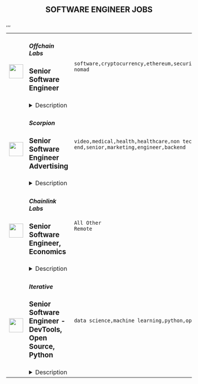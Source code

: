 <div align="center"><h2>SOFTWARE ENGINEER JOBS</h2></div><table><tr>
                <td width="100" height="100" rowspan="2">
                    <img src="https://remoteok.com/assets/img/jobs/b71e8bdc12400d9e64fcbebcfa7422bf1666682128.png" width="38px" height="auto">
                </td>
                <td width="300">
                    <h5>Offchain Labs</h5>
                    <h3>Senior Software Engineer</h3>
                </td>
                <td width="300">
                    <code>software,cryptocurrency,ethereum,security,developer,code,senior,engineer,engineering,digital nomad</code>
                </td>
                <td width="200">
                <text>1 days ago</text>
                </td>
                <td width="100" rowspan="2">
                <a href="https://remoteOK.com/remote-jobs/remote-senior-software-engineer-offchain-labs-138420" align="right" target="_blank">Apply</a>
                </td>
            </tr>
            <tr>
                <td colspan="3">
                <details><summary>Description</summary>
                <div><span style="font-size:11pt;">Offchain Labs is building a suite of scaling solutions for Ethereum. This includes Arbitrum, an Optimistic Rollup, that instantly scales apps, reducing costs and increasing capacity, without sacrificing Ethereum's security. Porting contracts to Arbitrum requires no code changes or downloads since itâs compatible with existing Ethereum developer languages and tooling.</span></div><div><br></div><div>
<span style="font-size:11pt;">Our team is extremely passionate and works tirelessly to bridge the gap between what blockchain is and what blockchain can be. We strive to maintain an atmosphere that fosters innovation and new ideas through collaboration, research, and deep discussions. After raising an initial round of $</span><a href="http://3.8M" style="font-size:11pt;" class="postings-link" rel="noopener noreferrer nofollow">3.8M</a><span style="font-size:11pt;"> in seed funding in January 2019 and a $20M series A, as well as a $100M series B in 2021, we are ready to hire additional team members that have an interest in working in the blockchain space and a knack for approaching problems in unconventional ways.</span>
</div><br>Who you are:<br>Excited to learn and develop blockchain technology (No experience yet? No problem!)Possess production experience with a compiled language (C++, Go, or Rust)Experienced with compiler construction and architecture, and security engineering on large-scale systems is a plusPossess a strong sense of ownership in your work, which drives you to find ways to do things better and fasterAlways up-to-speed on the latest technologiesConstantly on the lookout for new and innovative ways to solve complex problems through rigorous experimentationYour communication style is open, transparent and direct, and you consistently work in tight collaboration with your teammatesAlways open to feedback, new ideas and opportunities for self-improvementYou look for ways to help out beyond the scope of your day-to-day work<br>What you've done:<br>Made significant contributions to the products youâve worked on in your careerHave dabbled in, educated yourself on, or are experienced working on blockchain technologyEager to bring cutting-edge research to the real world and help build a platform for the next generation of cryptocurrency applicationsExperience working with compilers, architecting systems and developing SDKsSecurity-minded and always keeping an eye out for potential threats and vulnerabilities in your codeMastered CS fundamentals, either in a formal university program or through self-learning<div><span style="font-size:11pt;">We understand it takes a diverse team of highly intelligent, passionate, curious, and creative people to solve the challenges involved in developing and improving Arbitrum. Our dynamic team has incredible perspectives to share, just as we know you do, and we take great pride in being an equal opportunity workplace.</span></div><br/><br/>Please mention the word **MODEST** and tag RNTQuMTY2LjY3LjE5 when applying to show you read the job post completely (#RNTQuMTY2LjY3LjE5). This is a beta feature to avoid spam applicants. Companies can search these words to find applicants that read this and see they're human.
                </details>
                </td>
            </tr>,<tr>
                <td width="100" height="100" rowspan="2">
                    <img src="https://remoteok.com/assets/img/jobs/08858afe3c1e51272ebe833c7ccb28041666447813.png" width="38px" height="auto">
                </td>
                <td width="300">
                    <h5>Scorpion</h5>
                    <h3>Senior Software Engineer Advertising</h3>
                </td>
                <td width="300">
                    <code>video,medical,health,healthcare,non tech,software,c#,front-end,senior,marketing,engineer,backend</code>
                </td>
                <td width="200">
                <text>3 days ago</text>
                </td>
                <td width="100" rowspan="2">
                <a href="https://remoteOK.com/remote-jobs/remote-senior-software-engineer-advertising-scorpion-137078" align="right" target="_blank">Apply</a>
                </td>
            </tr>
            <tr>
                <td colspan="3">
                <details><summary>Description</summary>
                We're looking for an ambitious backend Senior Software Engineer who is strong with C# and SQL to be responsible for the architecture and development of data-oriented solutions and their integration with front-end applications and internal/external APIs. You will play an integral part in the project life cycle and work closely with our Product Managers, Designers and other Engineers from the initial concept to the final release. Your primary focus will be to develop data-driven systems to deploy, manage and optimize successful marketing campaigns for our clients.

<br/><br/>Please mention the word **INTERESTS** and tag RNTQuMTY2LjY3LjE5 when applying to show you read the job post completely (#RNTQuMTY2LjY3LjE5). This is a beta feature to avoid spam applicants. Companies can search these words to find applicants that read this and see they're human.
                </details>
                </td>
            </tr>,<tr>
                <td width="100" height="100" rowspan="2">
                    <img src="https://weworkremotely.com/assets/IsotypeV2-1ebe3dd57673f3e8d02b7490bc0faaef55d6a95d3a4aaf17298bd3ed503ae7fe.svg" width="38px" height="auto">
                </td>
                <td width="300">
                    <h5>Chainlink Labs</h5>
                    <h3> Senior Software Engineer, Economics</h3>
                </td>
                <td width="300">
                    <code>All Other Remote</code>
                </td>
                <td width="200">
                <text>34 days ago</text>
                </td>
                <td width="100" rowspan="2">
                <a href="https://weworkremotely.com/remote-jobs/chainlink-labs-senior-software-engineer-economics" align="right" target="_blank">Apply</a>
                </td>
            </tr>
            <tr>
                <td colspan="3">
                <details><summary>Description</summary>
                

<p>
  <strong>Headquarters:</strong> United States
    <br /><strong>URL:</strong> <a href="https://chainlinklabs.com/careers">https://chainlinklabs.com/careers</a>
</p>

<div>Chainlink decentralized oracle networks provide tamper-proof inputs, outputs, and computations to support advanced smart contracts on any blockchain. As the ecosystem continues to grow at an explosive pace we are building the infrastructure to further secure the reliability of our networks and incentivize good behavior </div><div><br></div><div>As a software engineer on the <strong>Economics</strong> team, you will develop highly impactful products that further secure Chainlink oracle networks to provide best in class off-chain data to the blockchain ecosystem. You will work closely with all functions at Chainlink, from engineering, operations, finance, marketing, and more to ensure the team releases easy to use and easy to manage smart contract driven products. Your core team will be composed of smart contract and software engineers and you will report to the engineering lead on the team.</div><div>
<strong><br>Your Impact<br></strong><br>
</div><ul>
<li>Owning large components of the architecture that secures Chainlink data feeds</li>
<li>Work closely with fellow engineers to build the end to end experience for your products, which range from web to data services, smart contracts and more</li>
<li>Work closely with operations to ensure smooth deployment and management</li>
<li>Partner with the research team to build products that are practical and easy to use</li>
<li>Collaborate with non-technical stakeholders to ensure you build products that delivery positive user experience and meets business constraints</li>
</ul><div>
<strong><br>Requirements<br></strong><br>
</div><ul>
<li>3+ years of professional engineering experience working in a collaborative product-driven environment</li>
<li>Deployed multiple smart contracts to Ethereum mainnet or an EVM compatible chain that secured substantial user funds</li>
<li>Deep understanding of Solidity and the EVM</li>
<li>Active participant in the blockchain ecosystem as a user</li>
<li>Experience owning multi month long projects, including communication of progress, dependencies, and risk mitigation directly with stakeholders and partners</li>
<li>Computer science fundamentals and systems design</li>
<li>Experience in Rust, TypeScript, AWS</li>
<li>Experience developing smart contracts on non-EVM blockchains</li>
<li>Experience building dApps end to end</li>
<li>Experience working with a team located across multiple time zones</li>
</ul><div><br></div><div><strong>Our Stack</strong></div><div>TypeScript, Solidity, Rust, AWS</div><div><br></div><div><br></div><div><strong>Our Principles</strong></div><div><br></div><div>At Chainlink Labs, we’re committed to the key operating principles of ownership, focus, and open dialogue. We practice complete ownership, where everyone goes the extra mile to own outcomes into success. We understand that unflinching focus is a superpower and is how we channel our activity into technological achievements for the benefit of our entire ecosystem. We embrace open dialogue and critical feedback to arrive at an accurate and truthful picture of reality that promotes both personal and organizational growth.</div><div><br></div><div><strong>About Chainlink Labs</strong></div><div><br></div><div>Chainlink is the industry standard oracle network for connecting smart contracts to the real world. With Chainlink, developers can build hybrid smart contracts that combine on-chain code with an extensive collection of secure off-chain services powered by Decentralized Oracle Networks. Managed by a global, decentralized community of hundreds of thousands of people, Chainlink is introducing a fairer model for contracts. Its network currently secures billions of dollars in value for smart contracts across the decentralized finance (DeFi), insurance, and gaming ecosystems, among others. The full vision of the Chainlink Network can be found in the <a href="https://research.chain.link/whitepaper-v2.pdf">Chainlink 2.0 whitepaper</a>. Chainlink is trusted by hundreds of organizations—from global enterprises to projects at the forefront of the blockchain economy—to deliver definitive truth via secure, reliable data.  </div><div><br></div><div>This role is location agnostic anywhere in the world, but we ask that you overlap some working hours with Eastern Standard Time (EST).</div><div><br></div><div>We are a fully distributed team and have the tools and benefits to support you in your remote work environment.</div><div><br></div><div><em>Chainlink Labs is an Equal Opportunity Employer.</em></div>

<p><strong>To apply:</strong> <a href="https://weworkremotely.com/remote-jobs/chainlink-labs-senior-software-engineer-economics">https://weworkremotely.com/remote-jobs/chainlink-labs-senior-software-engineer-economics</a></p>

                </details>
                </td>
            </tr>,<tr>
                <td width="100" height="100" rowspan="2">
                    <img src="https://remotive.com/job/1187421/logo" width="38px" height="auto">
                </td>
                <td width="300">
                    <h5>Iterative</h5>
                    <h3>Senior Software Engineer - Front-end, Typescript</h3>
                </td>
                <td width="300">
                    <code>backend,git,machine learning,python</code>
                </td>
                <td width="200">
                <text>20 days ago</text>
                </td>
                <td width="100" rowspan="2">
                <a href="https://remotive.com/remote-jobs/software-dev/senior-software-engineer-front-end-typescript-1187421" align="right" target="_blank">Apply</a>
                </td>
            </tr>
            <tr>
                <td colspan="3">
                <details><summary>Description</summary>
                <p>The ML tools ecosystem is what JS space was 10 years ago: there’s a clear need for better tools, frameworks, and open standards. <span class="notion-enable-hover" style="font-style: italic;">ITERATIVE</span> is already a well known company in this fast-evolving space with a big, engaged open-source community. Please consider joining our <span class="notion-enable-hover" style="font-style: italic;">remote-first team</span> if you love open-source, if you’re interested in building dev tools and simplifying the lives of many, many developers in ML.</p>
<p><span style="font-weight: 600; color: #000000; letter-spacing: 0.75px;"><br class="Apple-interchange-newline">Job Description</span></p>
<p>We’re seeking<span class="notion-enable-hover" style="font-weight: 600;"> </span><span class="notion-enable-hover">TypeScript front-end engineers to build our</span><span class="notion-enable-hover"> <a href="https://studio.iterative.ai/" rel="nofollow" style="font-weight: 600;">SaaS product</a> and a</span><span class="notion-enable-hover" style="font-weight: 600;"> VS Code UI</span> (to be open sourced soon!) for our popular machine learning tools: <a class="notion-link-token notion-enable-hover" href="http://dvc.org/" rel="nofollow" style="cursor: pointer; overflow-wrap: break-word;" target="_blank"><span class="link-annotation-unknown-block-id--1168671846" style="border-bottom-width: 0.05em; border-color: rgba(55, 53, 47, 0.4); opacity: 0.7;">DVC</span></a> (9k+ <span style="line-height: 1em; white-space: nowrap; ">⭐</span>on GitHub) and <a class="notion-link-token notion-enable-hover" href="http://cml.dev/" rel="nofollow" style="cursor: pointer; overflow-wrap: break-word;" target="_blank"><span class="link-annotation-unknown-block-id--2051758088" style="border-bottom-width: 0.05em; border-color: rgba(55, 53, 47, 0.4); opacity: 0.7;">CML</span></a> (3k+ <span style="line-height: 1em; white-space: nowrap; ">⭐</span> on GitHub).</p>
<p><span style="color: var(--remotive-chocolate);">If you have experience with dev tools like GitHub, UI plugins for Git, etc., you should have some sense what the project is like (if not, check our <a href="https://iterative.ai/" rel="nofollow">site</a>).</span></p>
<p> </p>
<p class="h3">Tech Stack</p>
<ul>
<li>TypeScript</li>
</ul>
<ul>
<li>Node</li>
</ul>
<ul>
<li>React</li>
</ul>
<ul>
<li>Python (on the backend)</li>
</ul>
<p> </p>
<p class="h3">Must have</p>
<ul>
<li>Strong TS/JS/Node experience (5+ years)</li>
</ul>
<ul>
<li>Excellent communication skills and a positive mindset 🤗</li>
</ul>
<ul>
<li>Initiative to help shape the engineering practices, products, and culture of a young startup</li>
</ul>
<p><br><br></p>
<p class="h3">Nice to have</p>
<ul>
<li>Python or open source experience - good to have</li>
</ul>
<ul>
<li>Some domain knowledge (DS/ML understanding) - an advantage</li>
</ul>
<p> </p>
<img src="https://remotive.com/job/track/1187421/blank.gif?source=public_api" alt=""/>
                </details>
                </td>
            </tr>,<tr>
                <td width="100" height="100" rowspan="2">
                    <img src="https://remotive.com/job/1187416/logo" width="38px" height="auto">
                </td>
                <td width="300">
                    <h5>Iterative</h5>
                    <h3>Senior Software Engineer  - DevTools, Open Source, Python</h3>
                </td>
                <td width="300">
                    <code>data science,machine learning,python,open source</code>
                </td>
                <td width="200">
                <text>20 days ago</text>
                </td>
                <td width="100" rowspan="2">
                <a href="https://remotive.com/remote-jobs/software-dev/senior-software-engineer-devtools-open-source-python-1187416" align="right" target="_blank">Apply</a>
                </td>
            </tr>
            <tr>
                <td colspan="3">
                <details><summary>Description</summary>
                <p><strong>Job Description</strong></p>
<p>Strong Python knowledge and excellent coding culture (standards, unit test, etc) are required. Alternatively, strong skill in other languages along with some knowledge of Python is also acceptable.</p>
<p><br><br></p>
<div class="h3">Responsibilities</div>
<ul>
<li>Discuss and research issues, features, new products.</li>
</ul>
<ul>
<li>Write code (see some <a class="postings-link" href="https://github.com/iterative/dvc/pulls?q=is%3Apr+is%3Aclosed" rel="nofollow"><strong>PR examples</strong></a>).</li>
</ul>
<ul>
<li>Write docs if needed for your code (see this <a class="postings-link" href="https://github.com/iterative/dvc.org" rel="nofollow"><strong>repo</strong></a>).</li>
</ul>
<ul>
<li>Being actively involved with the community - talk to users on Github, Discord, forum.</li>
</ul>
<p><br><br></p>
<div class="h3">Must have</div>
<ul>
<li>Motivation and interest</li>
</ul>
<ul>
<li>Remote work self-discipline</li>
</ul>
<ul>
<li>Excellent communication skills - clear, constructive, and respectful dialog with other team members, community.</li>
</ul>
<ul>
<li>Can focus and deliver a task w/o constantly switching to other stuff - respect team's planning, deadlines, etc</li>
</ul>
<p><br><br></p>
<div class="h3">Great to have</div>
<ul>
<li>Experience working remotely</li>
</ul>
<ul>
<li>Open source contributions or experience of maintaining, developing an open source project</li>
</ul>
<ul>
<li>System programming experience - kernel, databases, etc.</li>
</ul>
<ul>
<li>Machine learning or data science experience</li>
</ul>
<img src="https://remotive.com/job/track/1187416/blank.gif?source=public_api" alt=""/>
                </details>
                </td>
            </tr></table>